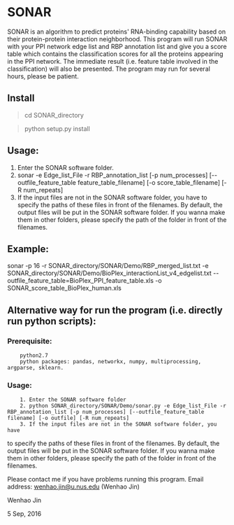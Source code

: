 # SONAR

SONAR is an algorithm to predict proteins' RNA-binding capability based on their protein-protein interaction neighborhood. This program will run SONAR with your PPI network edge list and RBP annotation list and give you a score table which contains the classification scores for all the proteins appearing in the PPI network. The immediate result (i.e. feature table involved in the classification) will also be presented. The program may run for several hours, please be patient.
## Install
> cd SONAR_directory

> python setup.py install

## Usage:
1. Enter the SONAR software folder. 
2. sonar -e Edge_list_File -r RBP_annotation_list [-p num_processes] [--outfile_feature_table feature_table_filename] [-o score_table_filename] [-R num_repeats]
3. If the input files are not in the SONAR software folder, you have to
specify the paths of these files in front of the filenames. By default, the output files will be put in the SONAR software folder. If you wanna make them in other folders, please specify the path of the folder in front of the filenames.

## Example:
sonar -p 16 -r SONAR_directory/SONAR/Demo/RBP_merged_list.txt -e SONAR_directory/SONAR/Demo/BioPlex_interactionList_v4_edgelist.txt --outfile_feature_table=BioPlex_PPI_feature_table.xls -o SONAR_score_table_BioPlex_human.xls

## Alternative way for run the program (i.e. directly run python scripts):
### Prerequisite: 
        python2.7
        python packages: pandas, networkx, numpy, multiprocessing, argparse, sklearn. 
### Usage:
        1. Enter the SONAR software folder
        2. python SONAR_directory/SONAR/Demo/sonar.py -e Edge_list_File -r RBP_annotation_list [-p num_processes] [--outfile_feature_table filename] [-o outfile] [-R num_repeats]
        3. If the input files are not in the SONAR software folder, you have
to specify the paths of these files in front of the filenames. By default, the
output files will be put in the SONAR software folder. If you wanna make them
in other folders, please specify the path of the folder in front of the
filenames.


Please contact me if you have problems running this program.
Email address: wenhao.jin@u.nus.edu (Wenhao Jin)



Wenhao Jin

5 Sep, 2016
